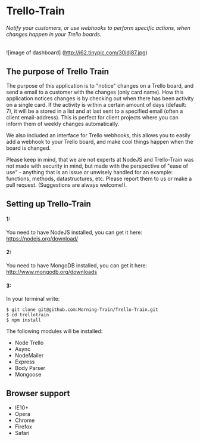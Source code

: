 # Trello-Train
###### Notify your customers, or use webhooks to perform specific actions, when changes happen in your Trello boards.

![image of dashboard]
(http://i62.tinypic.com/30idj87.jpg)

## The purpose of Trello Train
The purpose of this application is to "notice" changes on a Trello
board, and send a email to a customer with the changes (only card name).
How this application notices changes is by checking out when there
has been activity on a single card. If the activity is within a
certain amount of days (default: 7), it will be a stored in a list and
at last sent to a specified email (often a client email-address). This is perfect for client projects where you can inform them of weekly changes automatically.

We also included an interface for Trello webhooks,
this allows you to easily add a webhook to your Trello board, and make cool things happen when the board is changed.

Please keep in mind, that we are not experts at NodeJS and Trello-Train
was not made with security in mind, but made with the perspective of
"ease of use" - anything that is an issue or unwisely handled for an
example: functions, methods, datastructures, etc. Please report them
to us or make a pull request. (Suggestions are always welcome!).


## Setting up Trello-Train
#### 1:
You need to have NodeJS installed, you can get it here:
https://nodejs.org/download/

#### 2:
You need to have MongoDB installed, you can get it here:
http://www.mongodb.org/downloads

#### 3:
In your terminal write:


    $ git clone git@github.com:Morning-Train/Trello-Train.git
    $ cd trellotrain
    $ npm install


The following modules will be installed:
- Node Trello
- Async
- NodeMailer
- Express
- Body Parser
- Mongoose

## Browser support

- IE10+
- Opera
- Chrome
- Firefox
- Safari
